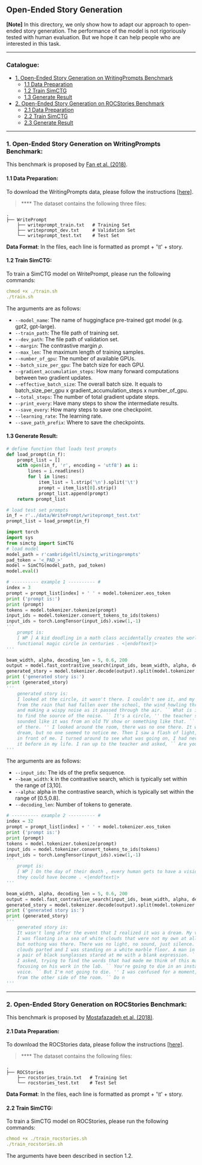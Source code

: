 ## Open-Ended Story Generation

**[Note]** In this directory, we only show how to adapt our approach to open-ended story generation. The performance of the model is not rigoriously tested with human evaluation. But we hope it can help people who are interested in this task.

****
### Catalogue:
* <a href='#writingprompts'>1. Open-Ended Story Generation on WritingPrompts Benchmark</a>
    * <a href='#data_preparation'>1.1 Data Preparation</a>
    * <a href='#train_simctg'>1.2 Train SimCTG</a>
    * <a href='#generate_results'>1.3 Generate Result</a>
* <a href='#rocstories'>2. Open-Ended Story Generation on ROCStories Benchmark</a>
    * <a href='#roc_data_preparation'>2.1 Data Preparation</a>
    * <a href='#roc_train_simctg'>2.2 Train SimCTG</a>
    * <a href='#roc_generate_results'>2.3 Generate Result</a>
    
****

<span id='writingprompts'/>

### 1. Open-Ended Story Generation on WritingPrompts Benchmark:
This benchmark is proposed by [Fan et al. (2018)](https://arxiv.org/abs/1805.04833).

<span id='data_preparation'/>

#### 1.1 Data Preparation:
To download the WritingPrompts data, please follow the instructions [[here]](https://github.com/yxuansu/SimCTG/tree/main/data).

> **** The dataset contains the following three files:

    .
    ├── WritePrompt                     
        ├── writeprompt_train.txt   # Training Set
        ├── writeprompt_dev.txt     # Validation Set
        └── writeprompt_test.txt    # Test Set

**Data Format**: In the files, each line is formatted as prompt + '\t' + story.


<span id='train_simctg'/>

#### 1.2 Train SimCTG:
To train a SimCTG model on WritePrompt, please run the following commands:
```yaml
chmod +x ./train.sh
./train.sh
```
The arguments are as follows:
* `--model_name`: The name of huggingface pre-trained gpt model (e.g. gpt2, gpt-large).
* `--train_path`: The file path of training set.
* `--dev_path`: The file path of validation set.
* `--margin`: The contrastive margin $\rho$.
* `--max_len`: The maximum length of training samples.
* `--number_of_gpu`: The number of available GPUs.
* `--batch_size_per_gpu`: The batch size for each GPU.
* `--gradient_accumulation_steps`: How many forward computations between two gradient updates.
* `--effective_batch_size`: The overall batch size. It equals to batch_size_per_gpu x gradient_accumulation_steps x number_of_gpu.
* `--total_steps`: The number of total gradient update steps.
* `--print_every`: Have many steps to show the intermediate results.
* `--save_every`: How many steps to save one checkpoint.
* `--learning_rate`: The learning rate.
* `--save_path_prefix`: Where to save the checkpoints.


<span id='generate_results'/>

#### 1.3 Generate Result:
```python
# define function that loads test prompts
def load_prompt(in_f):
    prompt_list = []
    with open(in_f, 'r', encoding = 'utf8') as i:
        lines = i.readlines()
        for l in lines:
            item_list = l.strip('\n').split('\t')
            prompt = item_list[0].strip()
            prompt_list.append(prompt)
    return prompt_list

# load test set prompts
in_f = r'../data/WritePrompt/writeprompt_test.txt'
prompt_list = load_prompt(in_f)
```

```python
import torch
import sys
from simctg import SimCTG
# load model
model_path = r'cambridgeltl/simctg_writingprompts'
pad_token = '<_PAD_>'
model = SimCTG(model_path, pad_token)
model.eval()

# ---------- example 1 ---------- #
index = 3
prompt = prompt_list[index] + ' ' + model.tokenizer.eos_token
print ('prompt is:')
print (prompt)
tokens = model.tokenizer.tokenize(prompt)
input_ids = model.tokenizer.convert_tokens_to_ids(tokens)
input_ids = torch.LongTensor(input_ids).view(1,-1)
'''
    prompt is:
    [ WP ] A kid doodling in a math class accidentally creates the world 's first
    functional magic circle in centuries . <|endoftext|>
'''

beam_width, alpha, decoding_len = 5, 0.6, 200
output = model.fast_contrastive_search(input_ids, beam_width, alpha, decoding_len)
generated_story = model.tokenizer.decode(output).split(model.tokenizer.eos_token)[1].strip()
print ('generated story is:')
print (generated_story)
'''
    generated story is:
    I looked at the circle, it wasn't there. I couldn't see it, and my eyes were watering 
    from the rain that had fallen over the school, the wind howling through the windows 
    and making a wispy noise as it passed through the air. `` What is it? '' I asked, trying 
    to find the source of the noise. `` It's a circle, '' the teacher said in a voice that 
    sounded like it was from an old TV show or something like that. `` You can't make it out
    of there. '' I looked around the room, there was no one there. It was as if I was in a 
    dream, but no one seemed to notice me. Then I saw a flash of light, and the circle appeared
    in front of me. I turned around to see what was going on, I had never seen anything like
    it before in my life. I ran up to the teacher and asked, `` Are you sure this is real?
'''
```
The arguments are as follows:
* `--input_ids`: The ids of the prefix sequence.
* `--beam_width`: k in the contrastive search, which is typically set within the range of [3,10].
* `--alpha`: alpha in the contrastive search, which is typically set within the range of [0.5,0.8].
* `--decoding_len`: Number of tokens to generate.


```python
# ---------- example 2 ---------- #
index = 32
prompt = prompt_list[index] + ' ' + model.tokenizer.eos_token
print ('prompt is:')
print (prompt)
tokens = model.tokenizer.tokenize(prompt)
input_ids = model.tokenizer.convert_tokens_to_ids(tokens)
input_ids = torch.LongTensor(input_ids).view(1,-1)
'''
    prompt is:
    [ WP ] On the day of their death , every human gets to have a vision of meeting the man
    they could have become . <|endoftext|>
'''

beam_width, alpha, decoding_len = 5, 0.6, 200
output = model.fast_contrastive_search(input_ids, beam_width, alpha, decoding_len)
generated_story = model.tokenizer.decode(output).split(model.tokenizer.eos_token)[1].strip()
print ('generated story is:')
print (generated_story)
'''
    generated story is:
    It wasn't long after the event that I realized it was a dream. My vision was a blur, like
    I was floating in a sea of white clouds that were not my own at all. I looked around me,
    but nothing was there. There was no light, no sound, just silence. Then, as if on cue, the
    clouds parted and I was standing on a white marble floor. A man in a lab coat, glasses, and
    a pair of black sunglasses stared at me with a blank expression. `` What are you doing here? ''
    I asked, trying to find the words that had made me think of this man. He didn't answer, instead
    focusing on his work in the lab. `` You're going to die in an instant, '' he said in a monotone
    voice. `` But I'm not going to die. '' I was confused for a moment, but then I heard a voice
    from the other side of the room. `` Do n
'''
```

****

<span id='rocstories'/>

### 2. Open-Ended Story Generation on ROCStories Benchmark:
This benchmark is proposed by [Mostafazadeh et al. (2018)](https://aclanthology.org/N16-1098/).

<span id='roc_data_preparation'/>

#### 2.1 Data Preparation:
To download the ROCStories data, please follow the instructions [[here]](https://github.com/yxuansu/SimCTG/tree/main/data).

> **** The dataset contains the following files:

    .
    ├── ROCStories             
        ├── rocstories_train.txt   # Training Set
        └── rocstories_test.txt    # Test Set

**Data Format**: In the files, each line is formatted as prompt + '\t' + story.

<span id='roc_train_simctg'/>

#### 2.2 Train SimCTG:
To train a SimCTG model on ROCStories, please run the following commands:
```yaml
chmod +x ./train_rocstories.sh
./train_rocstories.sh
```
The arguments have been described in section 1.2.

